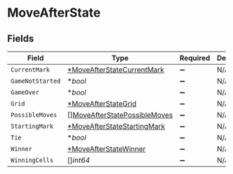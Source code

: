 # MoveAfterState


## Fields

| Field                                                                               | Type                                                                                | Required                                                                            | Description                                                                         |
| ----------------------------------------------------------------------------------- | ----------------------------------------------------------------------------------- | ----------------------------------------------------------------------------------- | ----------------------------------------------------------------------------------- |
| `CurrentMark`                                                                       | [*MoveAfterStateCurrentMark](../../models/shared/moveafterstatecurrentmark.md)      | :heavy_minus_sign:                                                                  | N/A                                                                                 |
| `GameNotStarted`                                                                    | **bool*                                                                             | :heavy_minus_sign:                                                                  | N/A                                                                                 |
| `GameOver`                                                                          | **bool*                                                                             | :heavy_minus_sign:                                                                  | N/A                                                                                 |
| `Grid`                                                                              | [*MoveAfterStateGrid](../../models/shared/moveafterstategrid.md)                    | :heavy_minus_sign:                                                                  | N/A                                                                                 |
| `PossibleMoves`                                                                     | [][MoveAfterStatePossibleMoves](../../models/shared/moveafterstatepossiblemoves.md) | :heavy_minus_sign:                                                                  | N/A                                                                                 |
| `StartingMark`                                                                      | [*MoveAfterStateStartingMark](../../models/shared/moveafterstatestartingmark.md)    | :heavy_minus_sign:                                                                  | N/A                                                                                 |
| `Tie`                                                                               | **bool*                                                                             | :heavy_minus_sign:                                                                  | N/A                                                                                 |
| `Winner`                                                                            | [*MoveAfterStateWinner](../../models/shared/moveafterstatewinner.md)                | :heavy_minus_sign:                                                                  | N/A                                                                                 |
| `WinningCells`                                                                      | []*int64*                                                                           | :heavy_minus_sign:                                                                  | N/A                                                                                 |